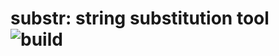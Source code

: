 # substr: string substitution tool ![build](https://img.shields.io/badge/build-pass-green?style=flat-square&logo=okay)
